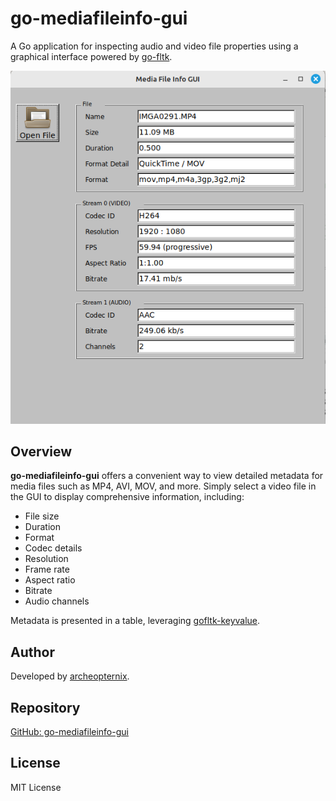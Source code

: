 # go-mediafileinfo-gui

A Go application for inspecting audio and video file properties using a graphical interface powered by [go-fltk](https://github.com/archeopternix/go-fltk).

![Screenshot](./gui_screenshot.png)

## Overview

**go-mediafileinfo-gui** offers a convenient way to view detailed metadata for media files such as MP4, AVI, MOV, and more. Simply select a video file in the GUI to display comprehensive information, including:

- File size
- Duration
- Format
- Codec details
- Resolution
- Frame rate
- Aspect ratio
- Bitrate
- Audio channels

Metadata is presented in a table, leveraging [gofltk-keyvalue](https://github.com/archeopternix/gofltk-keyvalue).

## Author

Developed by [archeopternix](https://github.com/archeopternix).

## Repository

[GitHub: go-mediafileinfo-gui](https://github.com/archeopternix/go-mediafileinfo-gui)

## License

MIT License